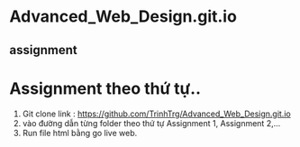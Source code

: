# Advanced_Web_Design.git.io
assignment
---
# Assignment theo thứ tự..
1. Git clone link : https://github.com/TrinhTrg/Advanced_Web_Design.git.io
2. vào đường dẫn từng folder theo thứ tự Assignment 1, Assignment 2,...
3. Run file html bằng go live web.
